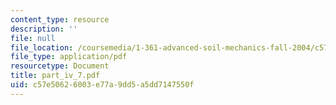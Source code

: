 ```yaml
---
content_type: resource
description: ''
file: null
file_location: /coursemedia/1-361-advanced-soil-mechanics-fall-2004/c57e50626003e77a9dd5a5dd7147550f_part_iv_7.pdf
file_type: application/pdf
resourcetype: Document
title: part_iv_7.pdf
uid: c57e5062-6003-e77a-9dd5-a5dd7147550f
---
```

